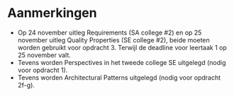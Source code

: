 # Aanmerkingen

- Op 24 november uitleg Requirements (SA college #2) en op 25 november uitleg Quality Properties (SE college #2), beide moeten worden gebruikt voor opdracht 3. Terwijl de deadline voor leertaak 1 op 25 november valt.
- Tevens worden Perspectives in het tweede college SE uitgelegd (nodig voor opdracht 1).
- Tevens worden Architectural Patterns uitgelegd (nodig voor opdracht 2f-g).
